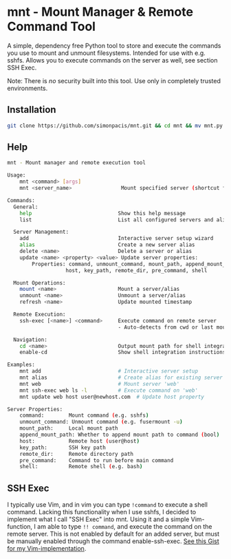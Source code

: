 # mnt - Mount Manager & Remote Command Tool

A simple, dependency free Python tool to store and execute the commands you use to mount and unmount filesystems. Intended for use with e.g. sshfs. Allows you to execute commands on the server as well, see section SSH Exec.

Note: There is *no* security built into this tool. Use only in completely trusted environments.

## Installation
```bash
git clone https://github.com/simonpacis/mnt.git && cd mnt && mv mnt.py /usr/local/bin/mnt && sudo chmod +x /usr/local/bin/mnt
```

## Help 
```bash
mnt - Mount manager and remote execution tool

Usage:
    mnt <command> [args]
    mnt <server_name>                Mount specified server (shortcut for 'mnt mount')

Commands:
  General:
    help                            Show this help message
    list                            List all configured servers and aliases

  Server Management:
    add                             Interactive server setup wizard
    alias                           Create a new server alias
    delete <name>                   Delete a server or alias
    update <name> <property> <value> Update server properties:
        Properties: command, unmount_command, mount_path, append_mount_path,
                   host, key_path, remote_dir, pre_command, shell

  Mount Operations:
    mount <name>                    Mount a server/alias
    unmount <name>                  Unmount a server/alias
    refresh <name>                  Update mounted timestamp

  Remote Execution:
    ssh-exec [<name>] <command>     Execute command on remote server
                                    - Auto-detects from cwd or last mounted

  Navigation:
    cd <name>                       Output mount path for shell integration
    enable-cd                       Show shell integration instructions

Examples:
    mnt add                         # Interactive server setup
    mnt alias                       # Create alias for existing server
    mnt web                         # Mount server 'web'
    mnt ssh-exec web ls -l          # Execute command on 'web'
    mnt update web host user@newhost.com  # Update host property

Server Properties:
    command:        Mount command (e.g. sshfs)
    unmount_command: Unmount command (e.g. fusermount -u)
    mount_path:     Local mount path
    append_mount_path: Whether to append mount path to command (bool)
    host:           Remote host (user@host)
    key_path:       SSH key path
    remote_dir:     Remote directory path
    pre_command:    Command to run before main command
    shell:          Remote shell (e.g. bash)
```

## SSH Exec
I typically use Vim, and in vim you can type ```!command``` to execute a shell command. Lacking this functionality when I use sshfs, I decided to implement what I call "SSH Exec" into mnt. Using it and a simple Vim-function, I am able to type ```!! command```, and execute the command on the remote server. This is not enabled by default for an added server, but must be manually enabled through the command enable-ssh-exec. [See this Gist for my Vim-implementation](https://gist.github.com/simonpacis/ac0bf1aa8587a152fa0de27dbdaa4b93).
